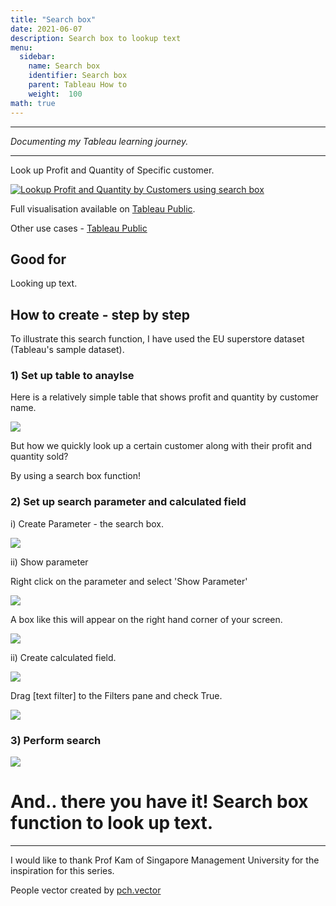 ```yaml
---
title: "Search box"
date: 2021-06-07
description: Search box to lookup text
menu:
  sidebar:
    name: Search box
    identifier: Search box
    parent: Tableau How to
    weight:  100
math: true
---
```


---

*Documenting my Tableau learning journey.*

---


Look up Profit and Quantity of Specific customer.


<div class='tableauPlaceholder' id='viz1623077669575' style='position: relative'><noscript><a href='#'><img alt='Lookup Profit and Quantity by Customers using search box ' src='https:&#47;&#47;public.tableau.com&#47;static&#47;images&#47;Se&#47;Searchbox&#47;Sheet1&#47;1_rss.png' style='border: none' /></a></noscript><object class='tableauViz'  style='display:none;'><param name='host_url' value='https%3A%2F%2Fpublic.tableau.com%2F' /> <param name='embed_code_version' value='3' /> <param name='site_root' value='' /><param name='name' value='Searchbox&#47;Sheet1' /><param name='tabs' value='no' /><param name='toolbar' value='yes' /><param name='static_image' value='https:&#47;&#47;public.tableau.com&#47;static&#47;images&#47;Se&#47;Searchbox&#47;Sheet1&#47;1.png' /> <param name='animate_transition' value='yes' /><param name='display_static_image' value='yes' /><param name='display_spinner' value='yes' /><param name='display_overlay' value='yes' /><param name='display_count' value='yes' /><param name='language' value='en-US' /></object></div>                <script type='text/javascript'>                    var divElement = document.getElementById('viz1623077669575');                    var vizElement = divElement.getElementsByTagName('object')[0];                    vizElement.style.width='100%';vizElement.style.height=(divElement.offsetWidth*0.75)+'px';                    var scriptElement = document.createElement('script');                    scriptElement.src = 'https://public.tableau.com/javascripts/api/viz_v1.js';                    vizElement.parentNode.insertBefore(scriptElement, vizElement);                </script>


Full visualisation available on [Tableau Public](https://public.tableau.com/views/Searchbox/Sheet1?:language=en-US&:display_count=n&:origin=viz_share_link).  

Other use cases - [Tableau Public](https://public.tableau.com/views/sentiment_analysis_16182051054700/Dashboard1?:language=en-US&:display_count=n&:origin=viz_share_link)

## Good for
Looking up text.

## How to create - step by step

To illustrate this search function, I have used the EU superstore dataset (Tableau's sample dataset).

### 1) Set up table to anaylse

Here is a relatively simple table that shows profit and quantity by customer name.

![](images/fig1.png)


But how we quickly look up a certain customer along with their profit and quantity sold?

By using a search box function!

### 2) Set up search parameter and calculated field

i) Create Parameter - the search box.


![](images/fig2.png)


ii) Show parameter

Right click on the parameter and select 'Show Parameter'


![](images/fig4.png)


A box like this will appear on the right hand corner of your screen.


![](images/fig5.png)


ii) Create calculated field.


![](images/fig3.png)


Drag [text filter] to the Filters pane and check True.

![](images/fig6.png)

### 3) Perform search


![](images/gif1.gif)


# And.. there you have it! Search box function to look up text.


---
I would like to thank Prof Kam of Singapore Management University for the inspiration for this series.


People vector created by [pch.vector](https://www.freepik.com/vectors/people)